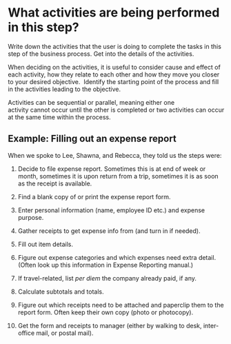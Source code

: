 What activities are being performed in this step?
=================================================

Write down the activities that the user is doing to complete the tasks in this
step of the business process. Get into the details of the activities.

When deciding on the activities, it is useful to consider cause and effect of
each activity, how they relate to each other and how they move you closer to
your desired objective.  Identify the starting point of the process and fill in
the activities leading to the objective. ​

Activities can be sequential or parallel, meaning either one
activity cannot occur until the other is completed or two activities can occur
at the same time within the process​.

Example: Filling out an expense report
--------------------------------------

When we spoke to Lee, Shawna, and Rebecca, they told us the steps were:

1.  Decide to file expense report. Sometimes this is at end of week or month,
    sometimes it is upon return from a trip, sometimes it is as soon as the
    receipt is available.

2.  Find a blank copy of or print the expense report form.

3.  Enter personal information (name, employee ID etc.) and expense purpose.

4.  Gather receipts to get expense info from (and turn in if needed).

5.  Fill out item details.

6.  Figure out expense categories and which expenses need extra detail. (Often
    look up this information in Expense Reporting manual.)

7.  If travel-related, list *per diem* the company already paid, if any.

8.  Calculate subtotals and totals.

9.  Figure out which receipts need to be attached and paperclip them to the
    report form. Often keep their own copy (photo or photocopy).

10. Get the form and receipts to manager (either by walking to desk,
    inter-office mail, or postal mail).
